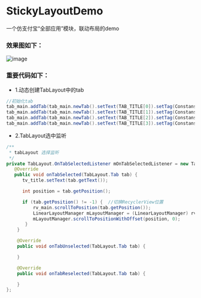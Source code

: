 # StickyLayoutDemo
一个仿支付宝“全部应用”模块，联动布局的demo

### 效果图如下：
![image](https://github.com/lyh1299259684/StickyLayoutDemo/blob/master/app/src/main/Gif/result_image.gif)

### 重要代码如下：

* 1.动态创建TabLayout中的tab

```Java
//初始化tab
tab_main.addTab(tab_main.newTab().setText(TAB_TITLE[0]).setTag(Constans.TAB_ANDROID));
tab_main.addTab(tab_main.newTab().setText(TAB_TITLE[1]).setTag(Constans.TAB_KOTLIN));
tab_main.addTab(tab_main.newTab().setText(TAB_TITLE[2]).setTag(Constans.TAB_IOS));
tab_main.addTab(tab_main.newTab().setText(TAB_TITLE[3]).setTag(Constans.TAB_DART));
```

* 2.TabLayout选中监听

```Java
/**
 * tabLayout 选择监听
 */
private TabLayout.OnTabSelectedListener mOnTabSelectedListener = new TabLayout.OnTabSelectedListener() {
   @Override
   public void onTabSelected(TabLayout.Tab tab) {
      tv_title.setText(tab.getText());

      int position = tab.getPosition();

      if (tab.getPosition() != -1) {  //切换RecyclerView位置
          rv_main.scrollToPosition(tab.getPosition());
          LinearLayoutManager mLayoutManager = (LinearLayoutManager) rv_main.getLayoutManager();
          mLayoutManager.scrollToPositionWithOffset(position, 0);
       }
    }

    @Override
    public void onTabUnselected(TabLayout.Tab tab) {

    }

    @Override
    public void onTabReselected(TabLayout.Tab tab) {

    }
};
```
